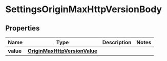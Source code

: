 # SettingsOriginMaxHttpVersionBody

## Properties
Name | Type | Description | Notes
------------ | ------------- | ------------- | -------------
**value** | [**OriginMaxHttpVersionValue**](OriginMaxHttpVersionValue.md) |  | 
